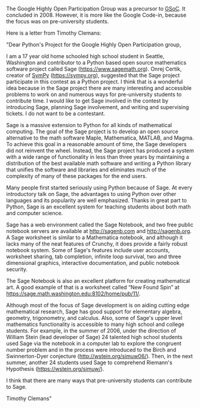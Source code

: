 
The Google Highly Open Participation Group was a precursor to <a href="/GSoC">GSoC</a>. It concluded in 2008. However, it is more like the Google Code-in, because the focus was on pre-university students. 

Here is a letter from Timothy Clemans: 

"Dear Python's Project for the Google Highly Open Participation group, 

I am a 17 year old home schooled high school student in Seattle, Washington and contributor to a Python based open source mathematics software project called Sage (<a href="https://www.sagemath.org">https://www.sagemath.org</a>). Onrej Certik, creator of <a href="/SymPy">SymPy</a> (<a href="https://sympy.org">https://sympy.org</a>), suggested that the Sage project participate in this contest as a Python project. I think that is a wonderful idea because in the Sage project there are many interesting and accessible problems to work on and numerous ways for pre-university students to contribute time. I would like to get Sage involved in the contest by introducing Sage, planning Sage involvement, and writing and supervising tickets. I do not want to be a contestant. 

Sage is a massive extension to Python for all kinds of mathematical computing. The goal of the Sage project is to develop an open source alternative to the math software Maple, Mathematica, MATLAB, and Magma. To achieve this goal in a reasonable amount of time, the Sage developers did not reinvent the wheel. Instead, the Sage project has produced a system with a wide range of functionality in less than three years by maintaining a distribution of the best available math software and writing a Python library that unifies the software and libraries and eliminates much of the complexity of many of these packages for the end users. 

Many people first started seriously using Python because of Sage. At every introductory talk on Sage, the advantages to using Python over other languages and its popularity are well emphasized. Thanks in great part to Python, Sage is an excellent system for teaching students about both math and computer science. 

Sage has a web environment called the Sage Notebook, and two free public notebook servers are available at <a href="http://sagenb.com">http://sagenb.com</a> and <a href="http://sagenb.org">http://sagenb.org</a>. A Sage worksheet is similar to a Mathematica notebook, and although it lacks many of the neat features of Crunchy, it does provide a fairly robust notebook system. Some of Sage's features include user accounts, worksheet sharing, tab completion, infinite loop survival, two and three dimensional graphics, interactive documentation, and public notebook security.        

The Sage Notebook is also an excellent platform for creating mathematical art. A good example of that is a worksheet called “New Found Spin” at <a href="https://sage.math.washington.edu:8102/home/pub/11/">https://sage.math.washington.edu:8102/home/pub/11/</a>. 

Although most of the focus of Sage development is on aiding cutting edge mathematical research, Sage has good support for elementary algebra, geometry, trigonometry, and calculus. Also, some of Sage's upper level mathematics functionality is accessible to many high school and college students. For example, in the summer of 2006, under the direction of William Stein (lead developer of Sage) 24 talented high school students used Sage via the notebook in a computer lab to explore the congruent number problem and in the process were introduced to the Birch and Swinnerton-Dyer conjecture (<a href="http://wstein.org/simuw06/">http://wstein.org/simuw06/</a>). Then, in the next summer, another 24 students used Sage to comprehend Riemann's Hypothesis (<a href="https://wstein.org/simuw/">https://wstein.org/simuw/</a>). 

I think that there are many ways that pre-university students can contribute to Sage. 

Timothy Clemans" 
